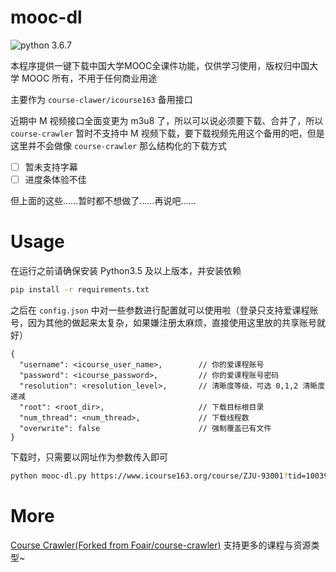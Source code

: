 # mooc-dl

![python 3.6.7](https://img.shields.io/badge/python-3.6.7-green?style=flat-square&logo=python)

本程序提供一键下载中国大学MOOC全课件功能，仅供学习使用，版权归中国大学 MOOC 所有，不用于任何商业用途

主要作为 `course-clawer/icourse163` 备用接口

近期中 M 视频接口全面变更为 m3u8 了，所以可以说必须要下载、合并了，所以 `course-crawler` 暂时不支持中 M 视频下载，要下载视频先用这个备用的吧，但是这里并不会做像 `course-crawler` 那么结构化的下载方式

- [ ] 暂未支持字幕
- [ ] 进度条体验不佳

但上面的这些……暂时都不想做了……再说吧……

# Usage

在运行之前请确保安装 Python3.5 及以上版本，并安装依赖

``` bash
pip install -r requirements.txt
```

之后在 `config.json` 中对一些参数进行配置就可以使用啦（登录只支持爱课程账号，因为其他的做起来太复杂，如果嫌注册太麻烦，直接使用这里放的共享账号就好）

```
{
  "username": <icourse_user_name>,        // 你的爱课程账号
  "password": <icourse_password>,         // 你的爱课程账号密码
  "resolution": <resolution_level>,       // 清晰度等级，可选 0,1,2 清晰度递减
  "root": <root_dir>,                     // 下载目标根目录
  "num_thread": <num_thread>,             // 下载线程数
  "overwrite": false                      // 强制覆盖已有文件
}
```

下载时，只需要以网址作为参数传入即可

``` bash
python mooc-dl.py https://www.icourse163.org/course/ZJU-93001?tid=1003997005
```

# More

[Course Crawler(Forked from Foair/course-crawler)](https://github.com/SigureMo/course-crawler) 支持更多的课程与资源类型~
